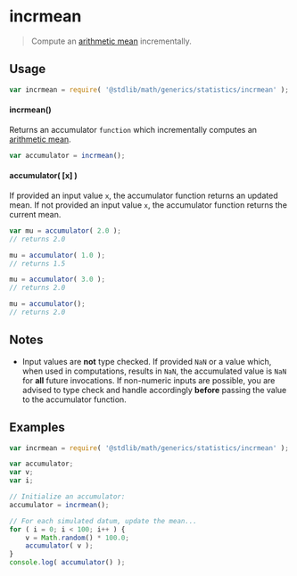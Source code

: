 incrmean
===

> Compute an [arithmetic mean][arithmetic-mean] incrementally.


<!-- <usage> -->

## Usage

``` javascript
var incrmean = require( '@stdlib/math/generics/statistics/incrmean' );
```

#### incrmean()

Returns an accumulator `function` which incrementally computes an [arithmetic mean][arithmetic-mean].

``` javascript
var accumulator = incrmean();
```

#### accumulator( \[x\] )

If provided an input value `x`, the accumulator function returns an updated mean. If not provided an input value `x`, the accumulator function returns the current mean.

``` javascript
var mu = accumulator( 2.0 );
// returns 2.0

mu = accumulator( 1.0 );
// returns 1.5

mu = accumulator( 3.0 );
// returns 2.0

mu = accumulator();
// returns 2.0
```

<!-- </usage> -->


<!-- <notes> -->

## Notes

* Input values are __not__ type checked. If provided `NaN` or a value which, when used in computations, results in `NaN`, the accumulated value is `NaN` for __all__ future invocations. If non-numeric inputs are possible, you are advised to type check and handle accordingly __before__ passing the value to the accumulator function.

<!-- </notes> -->


<!-- <examples> -->

## Examples

``` javascript
var incrmean = require( '@stdlib/math/generics/statistics/incrmean' );

var accumulator;
var v;
var i;

// Initialize an accumulator:
accumulator = incrmean();

// For each simulated datum, update the mean...
for ( i = 0; i < 100; i++ ) {
    v = Math.random() * 100.0;
    accumulator( v );
}
console.log( accumulator() );
```

<!-- </examples> -->


<!-- <links> -->

[arithmetic-mean]: https://en.wikipedia.org/wiki/Arithmetic_mean

<!-- </links> -->
